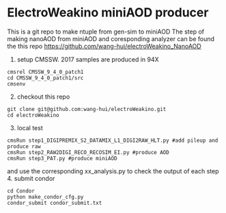 # ElectroWeakino miniAOD producer
This is a git repo to make ntuple from gen-sim to miniAOD
The step of making nanoAOD from miniAOD and coresponding analyzer can be found the this repo
https://github.com/wang-hui/electroWeakino_NanoAOD

1. setup CMSSW. 2017 samples are produced in 94X
```
cmsrel CMSSW_9_4_0_patch1
cd CMSSW_9_4_0_patch1/src
cmsenv
```
2. checkout this repo
```
git clone git@github.com:wang-hui/electroWeakino.git
cd electroWeakino
```
3. local test
```
cmsRun step1_DIGIPREMIX_S2_DATAMIX_L1_DIGI2RAW_HLT.py #add pileup and produce raw
cmsRun step2_RAW2DIGI_RECO_RECOSIM_EI.py #produce AOD
cmsRun step3_PAT.py #produce miniAOD
```
and use the corresponding xx_analysis.py to check the output of each step
4. submit condor
```
cd Condor
python make_condor_cfg.py
condor_submit condor_submit.txt
```
